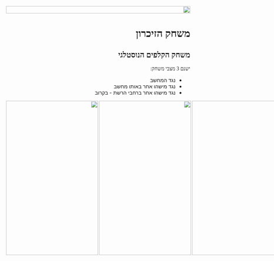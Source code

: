 
<body>
<div style="display:flex;flex-direction">
	<img dir='rtl' align='right' width="100%" height="auto" src="https://res.cloudinary.com/dexts7jfo/image/upload/v1599821871/feature_graphic_ilorxf.png" />
</div>

<div style="width:100%;height:80px" />
	
<h1 dir='rtl' align='right' style="direction:rtl;text-align:right;font-family:calibri;">משחק הזיכרון</h1>
<h2 dir='rtl' align='right' style="direction:rtl;font-family:calibri;">משחק הקלפים הנוסטלגי</h2>
<p dir='rtl' align='right' style="direction:rtl;font-family:calibri;">ישנם 3 מצבי משחק:</p>
<ul dir='rtl' align='right'>
	<li>נגד המחשב</li>
	<li>נגד מישהו אחר באותו מחשב</li>
	<li>נגד מישהו אחר ברחבי הרשת - בקרוב</li>
</ul>
<div style="display:flex;flex-direction;">
	<img dir='rtl' align='right' width="250" height="420" src="https://res.cloudinary.com/dexts7jfo/image/upload/v1599821493/demo_wdrefg.gif" />
	<img dir='rtl' align='right' width="250" height="420" src="https://res.cloudinary.com/dexts7jfo/image/upload/v1599821573/categories_gd6i2w.png" />
	<img dir='rtl' align='right' width="250" height="420" src="https://res.cloudinary.com/dexts7jfo/image/upload/v1599821574/nicknames_fdi5nx.png" />
</div>
</body>
